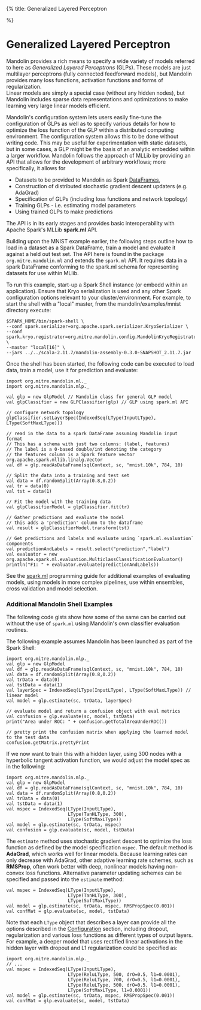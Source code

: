 {%
  title: Generalized Layered Perceptron

%}

# Generalized Layered Perceptron

Mandolin provides a rich means to specify a wide variety of models referred to here
as *Generalized Layered Perceptrons* (GLPs). These models are just multilayer
perceptrons (fully connected feedforward models), but Mandolin provides many loss functions,
activation functions and forms of regularization.  
Linear models are simply a special case (without any 
hidden nodes), but Mandolin includes sparse data representations and optimizations to 
make learning very large linear models efficient.

Mandolin's configuration system lets users easily fine-tune the configuration of GLPs 
as well as to specify various details for how to optimize the loss function of the GLP 
within a distributed computing environment. The configuration system allows this to
be done without writing code.  This may be useful for experimentation with static
datasets, but in some cases, a GLP might be the basis of an analytic embedded within
a larger workflow.  Mandolin follows the approach of MLLib by providing an API
that allows for the development of arbitrary workflows; more specifically, it allows
for 

*  Datasets to be provided to Mandolin as Spark 
[DataFrames](http://spark.apache.org/docs/latest/sql-programming-guide.html#dataframes), 
*  Construction of distributed stochastic gradient descent updaters (e.g. AdaGrad)
*  Specification of GLPs (including loss functions and network topology)
*  Training GLPs - i.e. estimating model parameters
*  Using trained GLPs to make predictions

The API is in its early stages and provides basic interoperability with Apache Spark's
MLLib **spark.ml** API.

Building upon the MNIST example earlier, the following steps outline how to load
in a dataset as a Spark DataFrame, train a model and evaluate it against
a held out test set.  The API here is found in the package `org.mitre.mandolin.ml`
and extends the `spark.ml` API.  It requires data in a spark DataFrame conforming
to the spark.ml schema for representing datasets for use within MLlib. 

To run this example, start-up a Spark Shell instance (or embedd within an application).
Ensure that Kryo serialization is used and any other Spark configuration options
relevant to your cluster/environment.  For example, to start the shell with a "local"
master, from the mandolin/examples/mnist directory execute:

    $SPARK_HOME/bin/spark-shell \
    --conf spark.serializer=org.apache.spark.serializer.KryoSerializer \
    --conf spark.kryo.registrator=org.mitre.mandolin.config.MandolinKryoRegistrator \
    --master "local[16]" \
    --jars ../../scala-2.11.7/mandolin-assembly-0.3.0-SNAPSHOT_2.11.7.jar
    

Once the shell has been started, the following code can be executed to load data, train a
model, use it for prediction and evaluate:

    import org.mitre.mandolin.ml._
    import org.mitre.mandolin.mlp._

    val glp = new GlpModel // Mandolin class for general GLP model
    val glpClassifier = new GLPClassifier(glp) // GLP using spark.ml API

    // configure network topology
    glpClassifier.setLayerSpec(IndexedSeq(LType(InputLType), LType(SoftMaxLType)))

    // read in the data to a spark DataFrame assuming Mandolin input format
    // This has a schema with just two columns: (label, features)
    // The label is a 0-based double/int denoting the category
    // the features column is a Spark feature vector org.apache.spark.mllib.linalg.Vector
    val df = glp.readAsDataFrame(sqlContext, sc, "mnist.10k", 784, 10)

    // Split the data into a training and test set
    val data = df.randomSplit(Array(0.8,0.2))
    val tr = data(0)
    val tst = data(1)
    
    // Fit the model with the training data
    val glpClassifierModel = glpClassifier.fit(tr)

    // Gather predictions and evaluate the model
    // this adds a 'prediction' column to the dataframe
    val result = glpClassifierModel.transform(tst)

    // Get predictions and labels and evaluate using `spark.ml.evaluation` components
    val predictionAndLabels = result.select("prediction","label")
    val evaluator = new org.apache.spark.ml.evaluation.MulticlassClassificationEvaluator()
    println("F1: " + evaluator.evaluate(predictionAndLabels))


See the [spark.ml](http://spark.apache.org/docs/latest/ml-guide.html) programming guide
for additional examples of evaluating models, using models in more complex pipelines,
use within ensembles, cross validation and model selection.

### Additional Mandolin Shell Examples

The following code gists show how some of the same can be carried
out without the use of `spark.ml` using Mandolin's own classifier
evaluation routines.  

The following example assumes Mandolin has been launched as part of the
Spark Shell:

    import org.mitre.mandolin.mlp._
    val glp = new GlpModel
    val df = glp.readAsDataFrame(sqlContext, sc, "mnist.10k", 784, 10)
    val data = df.randomSplit(Array(0.8,0.2))
    val trData = data(0)
    val tstData = data(1)
    val layerSpec = IndexedSeq(LType(InputLType), LType(SoftMaxLType)) // linear model
    val model = glp.estimate(sc, trData, layerSpec)

    // evaluate model and return a confusion object with eval metrics
    val confusion = glp.evaluate(sc, model, tstData)
    print("Area under ROC: " + confusion.getTotalAreaUnderROC())
    
    // pretty print the confusion matrix when applying the learned model to the test data
    confusion.getMatrix.prettyPrint
    
If we now want to train this with a hidden layer, using 300 nodes with a hyperbolic tangent
activation function, we would adjust the model spec as in the following:

    import org.mitre.mandolin.mlp._
    val glp = new GlpModel
    val df = glp.readAsDataFrame(sqlContext, sc, "mnist.10k", 784, 10)
    val data = df.randomSplit(Array(0.8,0.2))
    val trData = data(0)
    val tstData = data(1)
    val mspec = IndexedSeq(LType(InputLType), 
                           LType(TanHLType, 300), 
                           LType(SoftMaxLType))
    val model = glp.estimate(sc, trData, mspec)
    val confusion = glp.evaluate(sc, model, tstData)

The `estimate` method uses stochastic gradient descent to optimize the loss function
as defined by the model specification `mspec`. The default method is **AdaGrad**, which works
well for linear models. Because learning rates can only decrease with AdaGrad, other
adaptive learning rate schemes, such as **RMSProp**, often work better with deep, nonlinear
models having non-convex loss functions.  Alternative parameter updating schemes can be specified
and passed into the `estimate` method:

    val mspec = IndexedSeq(LType(InputLType), 
                           LType(TanHLType, 300), 
                           LType(SoftMaxLType))
    val model = glp.estimate(sc, trData, mspec, RMSPropSpec(0.001))
    val confMat = glp.evaluate(sc, model, tstData)

Note that each `LType` object that describes a layer can provide all the options described
in the [Configuration](configuration.html) section, including dropout, regularization and various loss functions
as different types of output layers.  For example, a deeper model that uses rectified linear
activations in the hidden layer with dropout and L1 regularization could be specified as:

    import org.mitre.mandolin.mlp._
    // ...
    val mspec = IndexedSeq(LType(InputLType), 
                           LType(ReluLType, 500, drO=0.5, l1=0.0001), 
                           LType(ReluLType, 700, drO=0.5, l1=0.0001),
                           LType(ReluLType, 500, drO=0.5, l1=0.0001),
                           LType(SoftMaxLType, l1=0.0001))
    val model = glp.estimate(sc, trData, mspec, RMSPropSpec(0.001))
    val confMat = glp.evaluate(sc, model, tstData)


    